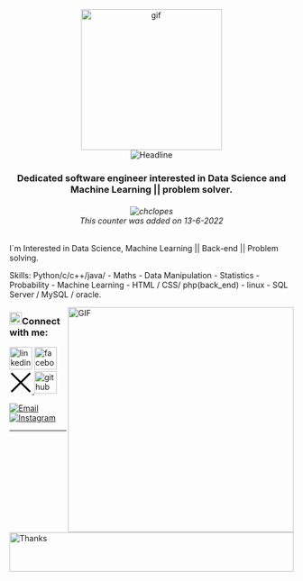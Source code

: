 <div align=center>
          <img alt="gif" align="center" src="https://github.com/A7medrajab1/Ahmed-Ragab/blob/main/git.jpg" width=250 height=250/>
    </div>

<div align=center>
        <img src="https://readme-typing-svg.herokuapp.com?color=%236FDA44&size=32&center=true&vCenter=true&width=600&height=50&lines=Hi+there+I'm+Ahmed+Ragab+%F0%9F%91%8B;ML;Passionate+Data+Scientist;Python+language+Enthusiast" alt="Headline" />
    </div>

<h3 align="center">Dedicated software engineer interested in Data Science and Machine Learning || problem solver.</h3>


<h6 align="center"><img src="https://komarev.com/ghpvc/?username=A7medrajab1&label=Profile%20views&color=0e75b6&style=flat" alt="chclopes" /><br><i>This counter was added on 13-6-2022</i></h6>




I`m Interested in Data Science, Machine Learning || Back-end || Problem solving.


Skills: Python/c/c++/java/ - Maths - Data Manipulation - Statistics - Probability - Machine Learning - HTML / CSS/ php(back_end) - linux - SQL Server / MySQL / oracle.





<img align="right" width="400" alt="GIF" src="https://blog.cloudlayer.io/content/images/2020/12/coding-freak.gif"/>




<h3 align="left"><img src="https://media.giphy.com/media/5WJ6SOKeNKrSzblU4R/giphy.gif" width=22 height=22>Connect with me:</h3> 

[<img src='https://cdn3.iconfinder.com/data/icons/capsocial-round/500/linkedin-64.png' alt='linkedin' height='40'>](https://www.linkedin.com/in/ahmed-ragab-5364a8269/)
[<img src='https://cdn2.iconfinder.com/data/icons/social-media-2285/512/1_Facebook_colored_svg_copy-128.png' alt='facebook' height='40'>](https://www.facebook.com/profile.php?id=100009257387480)
<a href="https://x.com/A7medRa94470272">
  <svg height="40" xmlns="http://www.w3.org/2000/svg" viewBox="0 0 24 24" fill="black">
    <path d="M2 2l20 20M22 2L2 22" stroke="black" stroke-width="2" fill="none"/>
  </svg>
</a>
[<img src='https://cdn4.iconfinder.com/data/icons/social-media-logos-6/512/71-github-64.png' alt='github' height='40'>](https://github.com/A7medrajab1)


<a href="mailto:ahmedelzaiaty2004@gmail.com"><img alt="Email" src="https://img.shields.io/badge/Email-ahmedelzaiaty2004@gmail.com-blue?style=flat-square&logo=gmail"></a><br>
<a href="https://www.instagram.com/a7mmed_ragab_1/"><img alt="Instagram" src="https://img.shields.io/badge/Instagram-a7mmed_ragab_1-blue?style=flat-square&logo=instagram"></a>


<hr>
 
<img align='center'  height="70" alt="Thanks" width="100%" src="https://github.com/A7medrajab1/Ahmed-Ragab/blob/main/Ahmed.svg">

